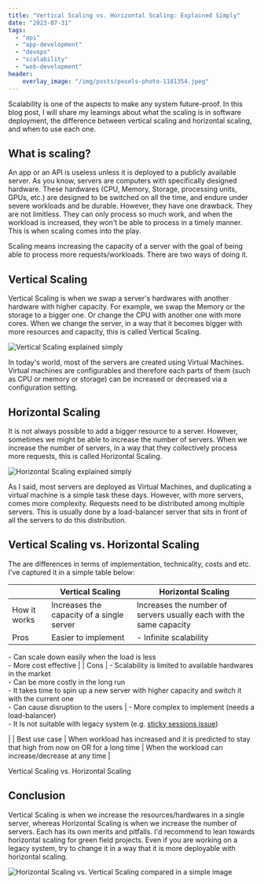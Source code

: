 ```yaml
---
title: "Vertical Scaling vs. Horizontal Scaling: Explained Simply"
date: "2023-07-31"
tags: 
  - "api"
  - "app-development"
  - "devops"
  - "scalability"
  - "web-development"
header:
    overlay_image: "/img/posts/pexels-photo-1181354.jpeg"
---
```


Scalability is one of the aspects to make any system future-proof. In this blog post, I will share my learnings about what the scaling is in software deployment, the difference between vertical scaling and horizontal scaling, and when to use each one.

## What is scaling?

An app or an API is useless unless it is deployed to a publicly available server. As you know, servers are computers with specifically designed hardware. These hardwares (CPU, Memory, Storage, processing units, GPUs, etc.) are designed to be switched on all the time, and endure under severe workloads and be durable. However, they have one drawback. They are not limitless. They can only process so much work, and when the workload is increased, they won't be able to process in a timely manner. This is when scaling comes into the play.

Scaling means increasing the capacity of a server with the goal of being able to process more requests/workloads. There are two ways of doing it.

## Vertical Scaling

Vertical Scaling is when we swap a server's hardwares with another hardware with higher capacity. For example, we swap the Memory or the storage to a bigger one. Or change the CPU with another one with more cores. When we change the server, in a way that it becomes bigger with more resources and capacity, this is called Vertical Scaling.

![Vertical Scaling explained simply](https://programmerbyday.files.wordpress.com/2023/07/vertical-scaling.png?w=761)

In today's world, most of the servers are created using Virtual Machines. Virtual machines are configurables and therefore each parts of them (such as CPU or memory or storage) can be increased or decreased via a configuration setting.

## Horizontal Scaling

It is not always possible to add a bigger resource to a server. However, sometimes we might be able to increase the number of servers. When we increase the number of servers, in a way that they collectively process more requests, this is called Horizontal Scaling.

![Horizontal Scaling explained simply](https://programmerbyday.files.wordpress.com/2023/07/horizontal-scaling-croped.png?w=686)

As I said, most servers are deployed as Virtual Machines, and duplicating a virtual machine is a simple task these days. However, with more servers, comes more complexity. Requests need to be distributed among multiple servers. This is usually done by a load-balancer server that sits in front of all the servers to do this distribution.

## Vertical Scaling vs. Horizontal Scaling

The are differences in terms of implementation, technicality, costs and etc. I've captured it in a simple table below:

|  | Vertical Scaling | Horizontal Scaling |
| --- | --- | --- |
| How it works | Increases the capacity of a single server | Increases the number of servers usually each with the same capacity |
| Pros | Easier to implement | \- Infinite scalability  
\- Can scale down easily when the load is less  
\- More cost effective |
| Cons | \- Scalability is limited to available hardwares in the market  
\- Can be more costly in the long run  
\- It takes time to spin up a new server with higher capacity and switch it with the current one  
\- Can cause disruption to the users | \- More complex to implement (needs a load-balancer)  
\- It Is not suitable with legacy system (e.g. [sticky sessions issue](https://stackoverflow.com/questions/10494431/sticky-and-non-sticky-sessions))  
  
 |
| Best use case | When workload has increased and it is predicted to stay that high from now on OR for a long time | When the workload can increase/decrease at any time |

Vertical Scaling vs. Horizontal Scaling

## Conclusion

Vertical Scaling is when we increase the resources/hardwares in a single server, whereas Horizontal Scaling is when we increase the number of servers. Each has its own merits and pitfalls. I'd recommend to lean towards horizontal scaling for green field projects. Even if you are working on a legacy system, try to change it in a way that it is more deployable with horizontal scaling.

![Horizontal Scaling vs. Vertical Scaling compared in a simple image](https://programmerbyday.files.wordpress.com/2023/07/scaling-compared.png?w=849)
